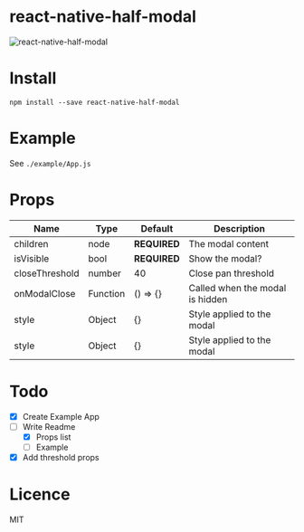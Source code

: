 # react-native-half-modal

![react-native-half-modal](https://github.com/nikke1925/react-native-half-modal/blob/master/half-modal.gif)

# Install

```
npm install --save react-native-half-modal
```

# Example

See ```./example/App.js```

# Props

| Name           | Type     | Default      | Description                     |
| -------------- | -------- | ------------ | ------------------------------- |
| children       | node     | **REQUIRED** | The modal content               |
| isVisible      | bool     | **REQUIRED** | Show the modal?                 |
| closeThreshold | number   | 40           | Close pan threshold             |
| onModalClose   | Function | () => {}     | Called when the modal is hidden |
| style          | Object   | {}           | Style applied to the modal      |
| style          | Object   | {}           | Style applied to the modal      |

# Todo

- [x] Create Example App
- [ ] Write Readme
  - [x] Props list
  - [ ] Example
- [x] Add threshold props

# Licence

MIT
